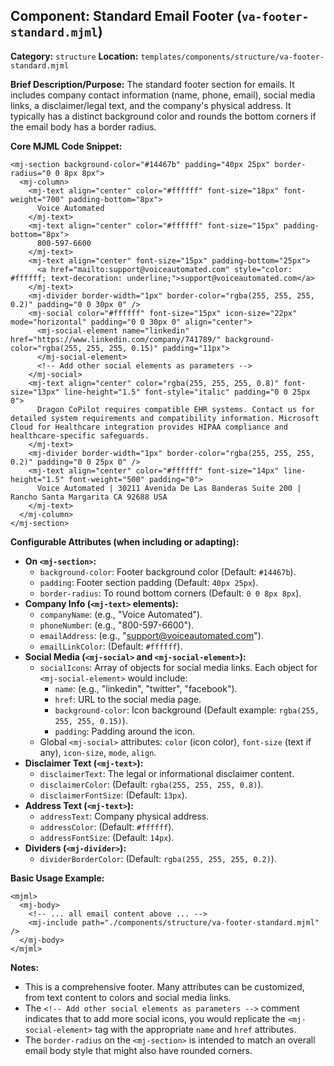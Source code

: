 ## Component: Standard Email Footer (`va-footer-standard.mjml`)

**Category:** `structure`
**Location:** `templates/components/structure/va-footer-standard.mjml`

**Brief Description/Purpose:**
The standard footer section for emails. It includes company contact information (name, phone, email), social media links, a disclaimer/legal text, and the company's physical address. It typically has a distinct background color and rounds the bottom corners if the email body has a border radius.

**Core MJML Code Snippet:**
```mjml
<mj-section background-color="#14467b" padding="40px 25px" border-radius="0 0 8px 8px">
  <mj-column>
    <mj-text align="center" color="#ffffff" font-size="18px" font-weight="700" padding-bottom="8px">
      Voice Automated
    </mj-text>
    <mj-text align="center" color="#ffffff" font-size="15px" padding-bottom="8px">
      800-597-6600
    </mj-text>
    <mj-text align="center" font-size="15px" padding-bottom="25px">
      <a href="mailto:support@voiceautomated.com" style="color: #ffffff; text-decoration: underline;">support@voiceautomated.com</a>
    </mj-text>
    <mj-divider border-width="1px" border-color="rgba(255, 255, 255, 0.2)" padding="0 0 30px 0" />
    <mj-social color="#ffffff" font-size="15px" icon-size="22px" mode="horizontal" padding="0 0 30px 0" align="center">
      <mj-social-element name="linkedin" href="https://www.linkedin.com/company/741789/" background-color="rgba(255, 255, 255, 0.15)" padding="11px">
      </mj-social-element>
      <!-- Add other social elements as parameters -->
    </mj-social>
    <mj-text align="center" color="rgba(255, 255, 255, 0.8)" font-size="13px" line-height="1.5" font-style="italic" padding="0 0 25px 0">
      Dragon CoPilot requires compatible EHR systems. Contact us for detailed system requirements and compatibility information. Microsoft Cloud for Healthcare integration provides HIPAA compliance and healthcare-specific safeguards.
    </mj-text>
    <mj-divider border-width="1px" border-color="rgba(255, 255, 255, 0.2)" padding="0 0 25px 0" />
    <mj-text align="center" color="#ffffff" font-size="14px" line-height="1.5" font-weight="500" padding="0">
      Voice Automated | 30211 Avenida De Las Banderas Suite 200 | Rancho Santa Margarita CA 92688 USA
    </mj-text>
  </mj-column>
</mj-section>
```

**Configurable Attributes (when including or adapting):**

*   **On `<mj-section>`:**
    *   `background-color`: Footer background color (Default: `#14467b`).
    *   `padding`: Footer section padding (Default: `40px 25px`).
    *   `border-radius`: To round bottom corners (Default: `0 0 8px 8px`).
*   **Company Info (`<mj-text>` elements):**
    *   `companyName`: (e.g., "Voice Automated").
    *   `phoneNumber`: (e.g., "800-597-6600").
    *   `emailAddress`: (e.g., "support@voiceautomated.com").
    *   `emailLinkColor`: (Default: `#ffffff`).
*   **Social Media (`<mj-social>` and `<mj-social-element>`):**
    *   `socialIcons`: Array of objects for social media links. Each object for `<mj-social-element>` would include:
        *   `name`: (e.g., "linkedin", "twitter", "facebook").
        *   `href`: URL to the social media page.
        *   `background-color`: Icon background (Default example: `rgba(255, 255, 255, 0.15)`).
        *   `padding`: Padding around the icon.
    *   Global `<mj-social>` attributes: `color` (icon color), `font-size` (text if any), `icon-size`, `mode`, `align`.
*   **Disclaimer Text (`<mj-text>`):**
    *   `disclaimerText`: The legal or informational disclaimer content.
    *   `disclaimerColor`: (Default: `rgba(255, 255, 255, 0.8)`).
    *   `disclaimerFontSize`: (Default: `13px`).
*   **Address Text (`<mj-text>`):**
    *   `addressText`: Company physical address.
    *   `addressColor`: (Default: `#ffffff`).
    *   `addressFontSize`: (Default: `14px`).
*   **Dividers (`<mj-divider>`):**
    *   `dividerBorderColor`: (Default: `rgba(255, 255, 255, 0.2)`).

**Basic Usage Example:**
```mjml
<mjml>
  <mj-body>
    <!-- ... all email content above ... -->
    <mj-include path="./components/structure/va-footer-standard.mjml" />
  </mj-body>
</mjml>
```

**Notes:**
*   This is a comprehensive footer. Many attributes can be customized, from text content to colors and social media links.
*   The `<!-- Add other social elements as parameters -->` comment indicates that to add more social icons, you would replicate the `<mj-social-element>` tag with the appropriate `name` and `href` attributes.
*   The `border-radius` on the `<mj-section>` is intended to match an overall email body style that might also have rounded corners.
